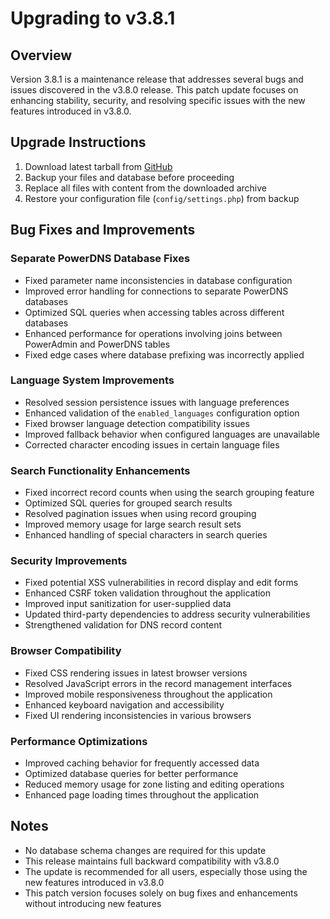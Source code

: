 # Upgrading to v3.8.1

## Overview

Version 3.8.1 is a maintenance release that addresses several bugs and issues discovered in the v3.8.0 release. This patch update focuses on enhancing stability, security, and resolving specific issues with the new features introduced in v3.8.0.

## Upgrade Instructions

1. Download latest tarball from [GitHub](https://github.com/poweradmin/poweradmin/releases/tag/v3.8.1)
2. Backup your files and database before proceeding
3. Replace all files with content from the downloaded archive
4. Restore your configuration file (`config/settings.php`) from backup

## Bug Fixes and Improvements

### Separate PowerDNS Database Fixes
- Fixed parameter name inconsistencies in database configuration
- Improved error handling for connections to separate PowerDNS databases
- Optimized SQL queries when accessing tables across different databases
- Enhanced performance for operations involving joins between PowerAdmin and PowerDNS tables
- Fixed edge cases where database prefixing was incorrectly applied

### Language System Improvements
- Resolved session persistence issues with language preferences
- Enhanced validation of the `enabled_languages` configuration option
- Fixed browser language detection compatibility issues
- Improved fallback behavior when configured languages are unavailable
- Corrected character encoding issues in certain language files

### Search Functionality Enhancements
- Fixed incorrect record counts when using the search grouping feature
- Optimized SQL queries for grouped search results
- Resolved pagination issues when using record grouping
- Improved memory usage for large search result sets
- Enhanced handling of special characters in search queries

### Security Improvements
- Fixed potential XSS vulnerabilities in record display and edit forms
- Enhanced CSRF token validation throughout the application
- Improved input sanitization for user-supplied data
- Updated third-party dependencies to address security vulnerabilities
- Strengthened validation for DNS record content

### Browser Compatibility
- Fixed CSS rendering issues in latest browser versions
- Resolved JavaScript errors in the record management interfaces
- Improved mobile responsiveness throughout the application
- Enhanced keyboard navigation and accessibility
- Fixed UI rendering inconsistencies in various browsers

### Performance Optimizations
- Improved caching behavior for frequently accessed data
- Optimized database queries for better performance
- Reduced memory usage for zone listing and editing operations
- Enhanced page loading times throughout the application

## Notes

- No database schema changes are required for this update
- This release maintains full backward compatibility with v3.8.0
- The update is recommended for all users, especially those using the new features introduced in v3.8.0
- This patch version focuses solely on bug fixes and enhancements without introducing new features